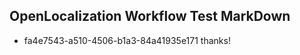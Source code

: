 ## OpenLocalization Workflow Test MarkDown
* fa4e7543-a510-4506-b1a3-84a41935e171 
thanks!<!--HONumber=Mar16_HO3-->
